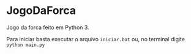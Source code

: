 # JogoDaForca
 Jogo da forca feito em Python 3.
 
 Para iniciar basta executar o arquivo ```iniciar.bat```  ou, no terminal digite  ```python main.py``` 
